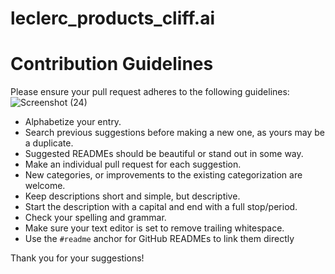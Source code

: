 # leclerc_products_cliff.ai

# Contribution Guidelines

Please ensure your pull request adheres to the following guidelines:
![Screenshot (24)](https://user-images.githubusercontent.com/89176317/209047564-06f3a357-d218-4b72-8099-aeac4a4e35cd.png)

- Alphabetize your entry.
- Search previous suggestions before making a new one, as yours may be a duplicate.
- Suggested READMEs should be beautiful or stand out in some way.
- Make an individual pull request for each suggestion.
- New categories, or improvements to the existing categorization are welcome.
- Keep descriptions short and simple, but descriptive.
- Start the description with a capital and end with a full stop/period.
- Check your spelling and grammar.
- Make sure your text editor is set to remove trailing whitespace.
- Use the `#readme` anchor for GitHub READMEs to link them directly

Thank you for your suggestions!
